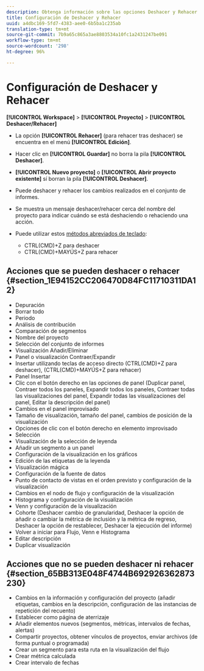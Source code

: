```yaml
---
description: Obtenga información sobre las opciones Deshacer y Rehacer de Analysis Workspace.
title: Configuración de Deshacer y Rehacer
uuid: a4dbc169-5fd7-4383-aee0-6b5ba1c235ab
translation-type: tm+mt
source-git-commit: 7b9a65c865a3ae8803534a10fc1a2431247be091
workflow-type: tm+mt
source-wordcount: '298'
ht-degree: 96%

---
```



# Configuración de Deshacer y Rehacer

**[!UICONTROL Workspace]** > **[!UICONTROL Proyecto]** > **[!UICONTROL Deshacer/Rehacer]**

* La opción **[!UICONTROL Rehacer]** (para rehacer tras deshacer) se encuentra en el menú **[!UICONTROL Edición]**.

* Hacer clic en **[!UICONTROL Guardar]** no borra la pila **[!UICONTROL Deshacer]**.

* **[!UICONTROL Nuevo proyecto]** o **[!UICONTROL Abrir proyecto existente]** sí borran la pila **[!UICONTROL Deshacer]**.

* Puede deshacer y rehacer los cambios realizados en el conjunto de informes.
* Se muestra un mensaje deshacer/rehacer cerca del nombre del proyecto para indicar cuándo se está deshaciendo o rehaciendo una acción.
* Puede utilizar estos [métodos abreviados de teclado](/help/analyze/analysis-workspace/build-workspace-project/fa-shortcut-keys.md):

   * CTRL(CMD)+Z para deshacer
   * CTRL(CMD)+MAYÚS+Z para rehacer

## Acciones que se pueden deshacer o rehacer {#section_1E94152CC206470D84FC11710311DA12}

* Depuración
* Borrar todo
* Periodo
* Análisis de contribución
* Comparación de segmentos
* Nombre del proyecto
* Selección del conjunto de informes
* Visualización Añadir/Eliminar
* Panel o visualización Contraer/Expandir
* Insertar utilizando teclas de acceso directo (CTRL(CMD)+Z para deshacer), (CTRL(CMD)+MAYÚS+Z para rehacer)
* Panel Insertar
* Clic con el botón derecho en las opciones de panel (Duplicar panel, Contraer todos los paneles, Expandir todos los paneles, Contraer todas las visualizaciones del panel, Expandir todas las visualizaciones del panel, Editar la descripción del panel)
* Cambios en el panel improvisado
* Tamaño de visualización, tamaño del panel, cambios de posición de la visualización
* Opciones de clic con el botón derecho en elemento improvisado
* Selección
* Visualización de la selección de leyenda
* Añadir un segmento a un panel
* Configuración de la visualización en los gráficos
* Edición de las etiquetas de la leyenda
* Visualización mágica
* Configuración de la fuente de datos
* Punto de contacto de vistas en el orden previsto y configuración de la visualización
* Cambios en el nodo de flujo y configuración de la visualización
* Histograma y configuración de la visualización
* Venn y configuración de la visualización
* Cohorte (Deshacer cambio de granularidad, Deshacer la opción de añadir o cambiar la métrica de inclusión y la métrica de regreso, Deshacer la opción de restablecer, Deshacer la ejecución del informe)
* Volver a iniciar para Flujo, Venn e Histograma
* Editar descripción
* Duplicar visualización

## Acciones que no se pueden deshacer ni rehacer {#section_65BB313E048F4744B692926362873230}

* Cambios en la información y configuración del proyecto (añadir etiquetas, cambios en la descripción, configuración de las instancias de repetición del recuento)
* Establecer como página de aterrizaje
* Añadir elementos nuevos (segmentos, métricas, intervalos de fechas, alertas)
* Compartir proyectos, obtener vínculos de proyectos, enviar archivos (de forma puntual o programada)
* Crear un segmento para esta ruta en la visualización del flujo
* Crear métrica calculada
* Crear intervalo de fechas

